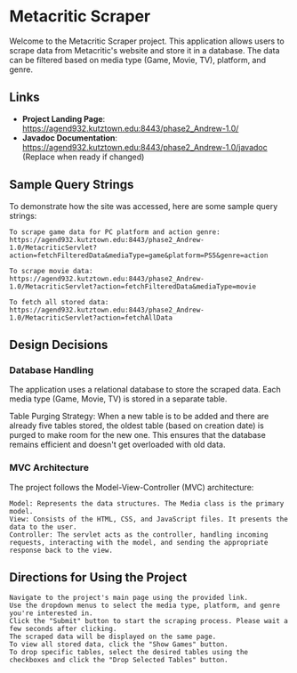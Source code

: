 # Metacritic Scraper

Welcome to the Metacritic Scraper project. This application allows users to scrape data from Metacritic's website and store it in a database. The data can be filtered based on media type (Game, Movie, TV), platform, and genre.
## Links

-  **Project Landing Page**: https://agend932.kutztown.edu:8443/phase2_Andrew-1.0/
-  **Javadoc Documentation**: https://agend932.kutztown.edu:8443/phase2_Andrew-1.0/javadoc (Replace when ready if changed)

## Sample Query Strings

To demonstrate how the site was accessed, here are some sample query strings:

    To scrape game data for PC platform and action genre:
    https://agend932.kutztown.edu:8443/phase2_Andrew-1.0/MetacriticServlet?action=fetchFilteredData&mediaType=game&platform=PS5&genre=action

    To scrape movie data:
    https://agend932.kutztown.edu:8443/phase2_Andrew-1.0/MetacriticServlet?action=fetchFilteredData&mediaType=movie

    To fetch all stored data:
    https://agend932.kutztown.edu:8443/phase2_Andrew-1.0/MetacriticServlet?action=fetchAllData

## Design Decisions
### Database Handling

The application uses a relational database to store the scraped data. Each media type (Game, Movie, TV) is stored in a separate table.

Table Purging Strategy:
When a new table is to be added and there are already five tables stored, the oldest table (based on creation date) is purged to make room for the new one. This ensures that the database remains efficient and doesn't get overloaded with old data.
### MVC Architecture

The project follows the Model-View-Controller (MVC) architecture:

    Model: Represents the data structures. The Media class is the primary model.
    View: Consists of the HTML, CSS, and JavaScript files. It presents the data to the user.
    Controller: The servlet acts as the controller, handling incoming requests, interacting with the model, and sending the appropriate response back to the view.

## Directions for Using the Project

    Navigate to the project's main page using the provided link.
    Use the dropdown menus to select the media type, platform, and genre you're interested in.
    Click the "Submit" button to start the scraping process. Please wait a few seconds after clicking.
    The scraped data will be displayed on the same page.
    To view all stored data, click the "Show Games" button.
    To drop specific tables, select the desired tables using the checkboxes and click the "Drop Selected Tables" button.
